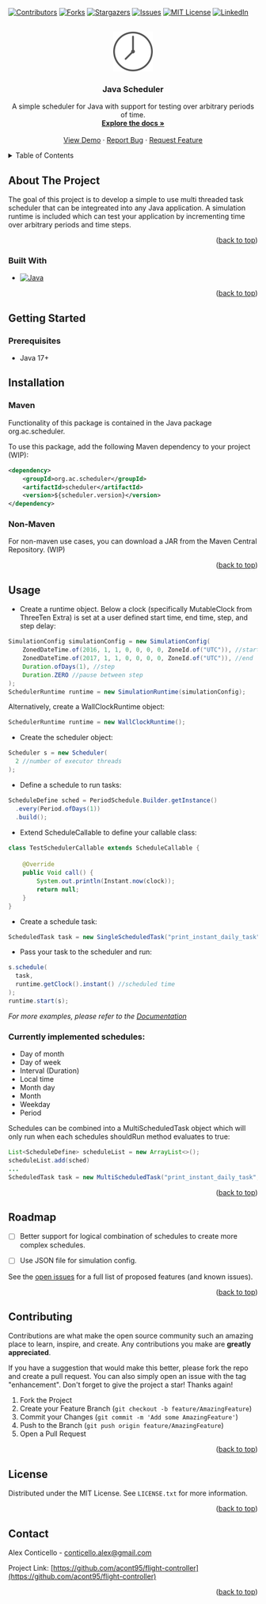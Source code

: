 <!-- Improved compatibility of back to top link: See: https://github.com/othneildrew/Best-README-Template/pull/73 -->
<a name="readme-top"></a>
<!--
*** Thanks for checking out the Best-README-Template. If you have a suggestion
*** that would make this better, please fork the repo and create a pull request
*** or simply open an issue with the tag "enhancement".
*** Don't forget to give the project a star!
*** Thanks again! Now go create something AMAZING! :D
-->



<!-- PROJECT SHIELDS -->
<!--
*** I'm using markdown "reference style" links for readability.
*** Reference links are enclosed in brackets [ ] instead of parentheses ( ).
*** See the bottom of this document for the declaration of the reference variables
*** for contributors-url, forks-url, etc. This is an optional, concise syntax you may use.
*** https://www.markdownguide.org/basic-syntax/#reference-style-links
-->
[![Contributors][contributors-shield]][contributors-url]
[![Forks][forks-shield]][forks-url]
[![Stargazers][stars-shield]][stars-url]
[![Issues][issues-shield]][issues-url]
[![MIT License][license-shield]][license-url]
[![LinkedIn][linkedin-shield]][linkedin-url]



<!-- PROJECT LOGO -->
<br />
<div align="center">
  <a href="https://github.com/acont95/scheduler">
    <img src="images/flat-g997b39d5c_640.png" alt="Logo" width="80">
  </a>

<h3 align="center">Java Scheduler</h3>

  <p align="center">
    A simple scheduler for Java with support for testing over arbitrary periods of time. 
    <br />
    <a href="https://github.com/acont95/flight-controller"><strong>Explore the docs »</strong></a>
    <br />
    <br />
    <a href="https://github.com/acont95/flight-controller">View Demo</a>
    ·
    <a href="https://github.com/acont95/flight-controller/issues">Report Bug</a>
    ·
    <a href="https://github.com/acont95/flight-controller/issues">Request Feature</a>
  </p>
</div>



<!-- TABLE OF CONTENTS -->
<details>
  <summary>Table of Contents</summary>
  <ol>
    <li>
      <a href="#about-the-project">About The Project</a>
      <ul>
        <li><a href="#built-with">Built With</a></li>
      </ul>
    </li>
    <li>
      <a href="#getting-started">Getting Started</a>
      <ul>
        <li><a href="#prerequisites">Prerequisites</a></li>
        <li><a href="#installation">Installation</a></li>
      </ul>
    </li>
    <li><a href="#usage">Usage</a></li>
    <li><a href="#roadmap">Roadmap</a></li>
    <li><a href="#contributing">Contributing</a></li>
    <li><a href="#license">License</a></li>
    <li><a href="#contact">Contact</a></li>
    <li><a href="#acknowledgments">Acknowledgments</a></li>
  </ol>
</details>



<!-- ABOUT THE PROJECT -->
## About The Project

<!-- ![Product Name Screen Shot][product-screenshot] -->

The goal of this project is to develop a simple to use multi threaded task scheduler that can be integreated into any Java application. A simulation runtime is included which can test your application by incrementing time over arbitrary periods and time steps. 

<p align="right">(<a href="#readme-top">back to top</a>)</p>



### Built With

* [![Java][Java]][Java-url]

<p align="right">(<a href="#readme-top">back to top</a>)</p>



<!-- GETTING STARTED -->
## Getting Started


### Prerequisites


* Java 17+

## Installation

### Maven

Functionality of this package is contained in the Java package org.ac.scheduler.

To use this package, add the following Maven dependency to your project (WIP):

```xml
<dependency>
    <groupId>org.ac.scheduler</groupId>
    <artifactId>scheduler</artifactId>
    <version>${scheduler.version}</version>
</dependency>
```

### Non-Maven

For non-maven use cases, you can download a JAR from the Maven Central Repository. (WIP)
<p align="right">(<a href="#readme-top">back to top</a>)</p>



<!-- USAGE EXAMPLES -->
## Usage
* Create a runtime object. Below a clock (specifically MutableClock from ThreeTen Extra) is set at a user defined start time, end time, step, and step delay:
```java
SimulationConfig simulationConfig = new SimulationConfig(
    ZonedDateTime.of(2016, 1, 1, 0, 0, 0, 0, ZoneId.of("UTC")), //start
    ZonedDateTime.of(2017, 1, 1, 0, 0, 0, 0, ZoneId.of("UTC")), //end
    Duration.ofDays(1), //step
    Duration.ZERO //pause between step
);
SchedulerRuntime runtime = new SimulationRuntime(simulationConfig);
```

Alternatively, create a WallClockRuntime object: 

```java
SchedulerRuntime runtime = new WallClockRuntime();
```

* Create the scheduler object:
```java
Scheduler s = new Scheduler(
  2 //number of executor threads
);
```

* Define a schedule to run tasks:
```java
ScheduleDefine sched = PeriodSchedule.Builder.getInstance()
  .every(Period.ofDays(1))
  .build();
```

* Extend ScheduleCallable to define your callable class:
```java
class TestSchedulerCallable extends ScheduleCallable {

    @Override
    public Void call() {
        System.out.println(Instant.now(clock));
        return null;
    }
}
```

* Create a schedule task:
```java
ScheduledTask task = new SingleScheduledTask("print_instant_daily_task", new TestSchedulerCallable(), sched);

```

* Pass your task to the scheduler and run:
```java
s.schedule(
  task,
  runtime.getClock().instant() //scheduled time
);
runtime.start(s);
```

_For more examples, please refer to the [Documentation](https://example.com)_

### Currently implemented schedules:
* Day of month
* Day of week
* Interval (Duration)
* Local time
* Month day
* Month
* Weekday
* Period

Schedules can be combined into a MultiScheduledTask object which will only run when each schedules shouldRun method evaluates to true: 

```java
List<ScheduleDefine> scheduleList = new ArrayList<>();
scheduleList.add(sched)
...
ScheduledTask task = new MultiScheduledTask("print_instant_daily_task", new TestSchedulerCallable(), scheduleList);

```

<p align="right">(<a href="#readme-top">back to top</a>)</p>



<!-- ROADMAP -->
## Roadmap

- [ ] Better support for logical combination of schedules to create more complex schedules.
- [ ] Use JSON file for simulation config.


See the [open issues](https://github.com/acont95/flight-controller/issues) for a full list of proposed features (and known issues).

<p align="right">(<a href="#readme-top">back to top</a>)</p>



<!-- CONTRIBUTING -->
## Contributing

Contributions are what make the open source community such an amazing place to learn, inspire, and create. Any contributions you make are **greatly appreciated**.

If you have a suggestion that would make this better, please fork the repo and create a pull request. You can also simply open an issue with the tag "enhancement".
Don't forget to give the project a star! Thanks again!

1. Fork the Project
2. Create your Feature Branch (`git checkout -b feature/AmazingFeature`)
3. Commit your Changes (`git commit -m 'Add some AmazingFeature'`)
4. Push to the Branch (`git push origin feature/AmazingFeature`)
5. Open a Pull Request

<p align="right">(<a href="#readme-top">back to top</a>)</p>



<!-- LICENSE -->
## License

Distributed under the MIT License. See `LICENSE.txt` for more information.

<p align="right">(<a href="#readme-top">back to top</a>)</p>



<!-- CONTACT -->
## Contact

Alex Conticello - conticello.alex@gmail.com

Project Link: [https://github.com/acont95/flight-controller](https://github.com/acont95/flight-controller)



<p align="right">(<a href="#readme-top">back to top</a>)</p>



<!-- MARKDOWN LINKS & IMAGES -->
<!-- https://www.markdownguide.org/basic-syntax/#reference-style-links -->
[contributors-shield]: https://img.shields.io/github/contributors/acont95/flight-controller.svg?style=for-the-badge
[contributors-url]: https://github.com/acont95/flight-controller/graphs/contributors
[forks-shield]: https://img.shields.io/github/forks/acont95/flight-controller.svg?style=for-the-badge
[forks-url]: https://github.com/acont95/flight-controller/network/members
[stars-shield]: https://img.shields.io/github/stars/acont95/flight-controller.svg?style=for-the-badge
[stars-url]: https://github.com/acont95/flight-controller/stargazers
[issues-shield]: https://img.shields.io/github/issues/acont95/flight-controller.svg?style=for-the-badge
[issues-url]: https://github.com/acont95/flight-controller/issues
[license-shield]: https://img.shields.io/github/license/acont95/flight-controller.svg?style=for-the-badge
[license-url]: https://github.com/acont95/flight-controller/blob/master/LICENSE.txt
[linkedin-shield]: https://img.shields.io/badge/-LinkedIn-black.svg?style=for-the-badge&logo=linkedin&colorB=555
[linkedin-url]: https://linkedin.com/in/alex-conticello-8555bb101
[product-screenshot]: images/air-drone-icon.png

[Java]: https://img.shields.io/badge/-java-blue?style=for-the-badge&logo=java&logoColor=white
[Java-url]: https://www.java.com/en/